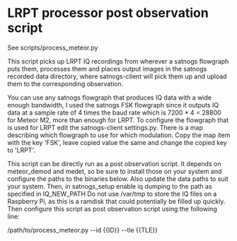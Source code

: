 # LRPT processor post observation script

See scripts/process_meteor.py

This script picks up LRPT IQ recordings from wherever a satnogs flowgraph 
puts them, processes them and places output images in the satnogs recorded 
data directory, where satnogs-client will pick them up and upload them to the
corresponding observation.

You can use any satnogs flowgraph that produces IQ data with a wide enough
bandwidth, I used the satnogs FSK flowgraph since it outputs IQ data at a
sample rate of 4 times the baud rate which is 7200 * 4 = 28800 for Meteor M2,
more than enough for LRPT. To configure the flowgraph that is used for LRPT
edit the satnogs-client settings.py. There is a map describing which
flowgraph to use for which modulation. Copy the map item with the key 'FSK', leave
copied value the same and change the copied key to 'LRPT'.

This script can be directly run as a post observation script. It depends on
meteor_demod and medet, so be sure to install those on your system and configure
the paths to the binaries below. Also update the data paths to suit your system.
Then, in satnogs_setup enable iq dumping to the path as specified in IQ_NEW_PATH
Do not use /var/tmp to store the IQ files on a Raspberry Pi, as this is a ramdisk 
that could potentially be filled up quickly. Then configure this script as post
observation script using the following line:

/path/to/process_meteor.py --id {{ID}} --tle {{TLE}}
